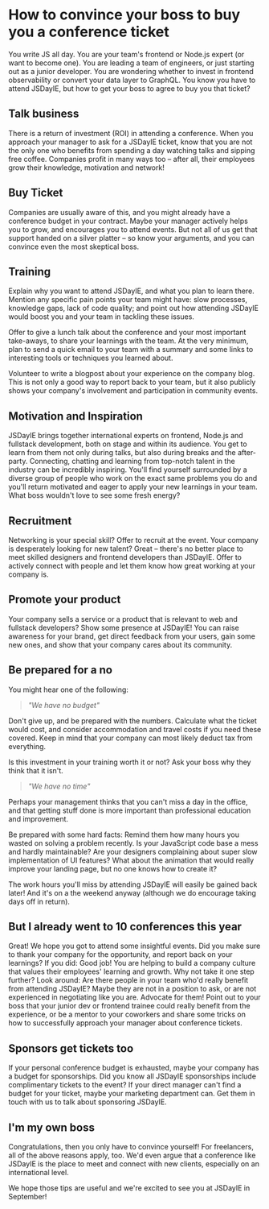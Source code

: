# How to convince your boss to buy you a conference ticket

You write JS all day. You are your team's frontend or Node.js expert (or want to become one). You are leading a team of engineers, or just starting out as a junior developer. You are wondering whether to invest in frontend observability or convert your data layer to GraphQL. You know you have to attend JSDayIE, but how to get your boss to agree to buy you that ticket?

## Talk business

There is a return of investment (ROI) in attending a conference. When you approach your manager to ask for a JSDayIE ticket, know that you are not the only one who benefits from spending a day watching talks and sipping free coffee. Companies profit in many ways too – after all, their employees grow their knowledge, motivation and network!

## Buy Ticket

Companies are usually aware of this, and you might already have a conference budget in your contract. Maybe your manager actively helps you to grow, and encourages you to attend events. But not all of us get that support handed on a silver platter – so know your arguments, and you can convince even the most skeptical boss.

## Training

Explain why you want to attend JSDayIE, and what you plan to learn there. Mention any specific pain points your team might have: slow processes, knowledge gaps, lack of code quality; and point out how attending JSDayIE would boost you and your team in tackling these issues.

Offer to give a lunch talk about the conference and your most important take-aways, to share your learnings with the team. At the very minimum, plan to send a quick email to your team with a summary and some links to interesting tools or techniques you learned about.

Volunteer to write a blogpost about your experience on the company blog. This is not only a good way to report back to your team, but it also publicly shows your company's involvement and participation in community events.

## Motivation and Inspiration

JSDayIE brings together international experts on frontend, Node.js and fullstack development, both on stage and within its audience. You get to learn from them not only during talks, but also during breaks and the after-party. Connecting, chatting and learning from top-notch talent in the industry can be incredibly inspiring. You'll find yourself surrounded by a diverse group of people who work on the exact same problems you do and you'll return motivated and eager to apply your new learnings in your team. What boss wouldn't love to see some fresh energy?

## Recruitment

Networking is your special skill? Offer to recruit at the event. Your company is desperately looking for new talent? Great – there's no better place to meet skilled designers and frontend developers than JSDayIE. Offer to actively connect with people and let them know how great working at your company is.

## Promote your product

Your company sells a service or a product that is relevant to web and fullstack developers? Show some presence at JSDayIE! You can raise awareness for your brand, get direct feedback from your users, gain some new ones, and show that your company cares about its community.

## Be prepared for a no

You might hear one of the following:

> _"We have no budget"_

Don't give up, and be prepared with the numbers. Calculate what the ticket would cost, and consider accommodation and travel costs if you need these covered. Keep in mind that your company can most likely deduct tax from everything.

Is this investment in your training worth it or not? Ask your boss why they think that it isn't.

> _"We have no time"_

Perhaps your management thinks that you can't miss a day in the office, and that getting stuff done is more important than professional education and improvement.

Be prepared with some hard facts: Remind them how many hours you wasted on solving a problem recently. Is your JavaScript code base a mess and hardly maintainable? Are your designers complaining about super slow implementation of UI features? What about the animation that would really improve your landing page, but no one knows how to create it?

The work hours you'll miss by attending JSDayIE will easily be gained back later! And it's on a the weekend anyway (although we do encourage taking days off in return).

## But I already went to 10 conferences this year

Great! We hope you got to attend some insightful events. Did you make sure to thank your company for the opportunity, and report back on your learnings? If you did: Good job! You are helping to build a company culture that values their employees' learning and growth. Why not take it one step further? Look around: Are there people in your team who'd really benefit from attending JSDayIE? Maybe they are not in a position to ask, or are not experienced in negotiating like you are. Advocate for them! Point out to your boss that your junior dev or frontend trainee could really benefit from the experience, or be a mentor to your coworkers and share some tricks on how to successfully approach your manager about conference tickets.

## Sponsors get tickets too

If your personal conference budget is exhausted, maybe your company has a budget for sponsorships. Did you know all JSDayIE sponsorships include complimentary tickets to the event? If your direct manager can't find a budget for your ticket, maybe your marketing department can. Get them in touch with us to talk about sponsoring JSDayIE.

## I'm my own boss

Congratulations, then you only have to convince yourself! For freelancers, all of the above reasons apply, too. We'd even argue that a conference like JSDayIE is the place to meet and connect with new clients, especially on an international level.

We hope those tips are useful and we're excited to see you at JSDayIE in September!
